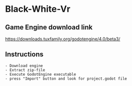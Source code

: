 # Black-White-Vr
## Game Engine download link

https://downloads.tuxfamily.org/godotengine/4.0/beta3/

## Instructions
```
- Download engine
- Extract zip-file
- Execute GodotEngine executable
- press "Import" button and look for project.godot file
```
